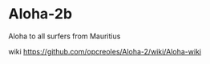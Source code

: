 # Aloha-2b
Aloha to all surfers from Mauritius

wiki https://github.com/opcreoles/Aloha-2/wiki/Aloha-wiki
